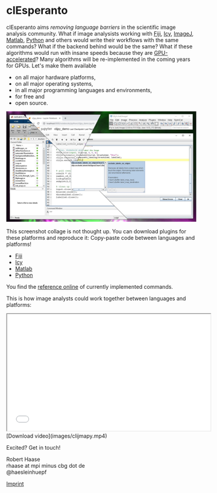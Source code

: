 # clEsperanto

clEsperanto aims _removing language barriers_ in the scientific image analysis community. 
What if image analysists working with [Fiji](https://fiji.sc), [Icy](http://icy.bioimageanalysis.org/), [ImageJ](https://imagej.net), [Matlab](https://de.mathworks.com/products/matlab.html), [Python](https://python.org) and others would write their workflows with the same commands? What if the backend behind would be the same?
What if these algorithms would run with insane speeds because they are [GPU-accelerated](https://en.wikipedia.org/wiki/Graphics_processing_unit)?
Many algorithms will be re-implemented in the coming years for GPUs. Let's make them available 
* on all major hardware platforms, 
* on all major operating systems,
* in all major programming languages and environments,
* for free and
* open source.

![Image](images/clijmapy.png)

This screenshot collage is not thought up. You can download plugins for these platforms and reproduce it: Copy-paste code between languages and platforms!
* [Fiji](https://clij.github.io/)
* [Icy](https://clij.github.io/clicy/)
* [Matlab](https://clij.github.io/clatlab/)
* [Python](https://clij.github.io/clijpy/)

You find the [reference online](https://clij.github.io/clij-advanced-filters/reference) of currently implemented commands.

This is how image analysts could work together between languages and platforms:
<iframe src="images/clijmapy.mp4" width="540" height="310"></iframe>
[Download video](images/clijmapy.mp4)

Excited? Get in touch!

Robert Haase  
rhaase at mpi minus cbg dot de  
@haesleinhuepf  


[Imprint](https://clesperanto.github.io/imprint)